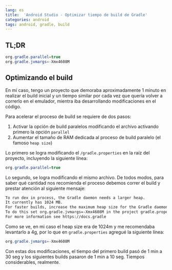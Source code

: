 ```yaml
---
lang: es
title:  'Android Studio - Optimizar tiempo de build de Gradle'
categories: android 
tags: android, gradle, build
---
```


## TL;DR
```java
org.gradle.parallel=true
org.gradle.jvmargs=-Xmx4608M 
```

## Optimizando el build
En mi caso, tengo un proyecto que demoraba aproximadamente 1 minuto en realizar el build inicial
y un tiempo similar por cada vez que quería volver a correrlo en el emulador, mientra iba desarrollando
modificaciones en el código.

Para acelerar el proceso de build se requiere de dos pasos:

1. Activar la opción de build paralelos modificando el archivo activando primero la opción `parallel`
1. Aumentar el tamaño de RAM dedicada al proceso de build paralelo (el famoso `heap size`)

Lo primero se logra modificando el `/gradle.properties` en la raíz del proyecto, incluyendo la siguiente línea:

```java
org.gradle.parallel=true
```

Lo segundo, se logra modificando el mismo archivo. De todos modos, para saber qué cantidad nos recomienda el proceso
debemos correr el build y prestar atención al siguiente mensaje:

```bash
To run dex in process, the Gradle daemon needs a larger heap.
It currently has 1024 MB.
For faster builds, increase the maximum heap size for the Gradle daemon to at least 4608 MB (based on the dexOptions.javaMaxHeapSize = 4g).
To do this set org.gradle.jvmargs=-Xmx4608M in the project gradle.properties.
For more information see https://docs.gradle
```

Como se ve, en mi caso el heap size era de 1024m y me recomendaba levantarlo a 4g, por lo que en `gradle.properties`
agregué la siguiente línea:

```java
org.gradle.jvmargs=-Xmx4608M 
```

Con estas dos modificaciones, el tiempo del primero build pasó de 1 min a 30 seg y los siguientes builds pasaron de 1 min a 10 seg.
Tiempos considerables, realmente.
